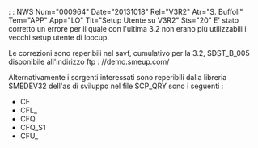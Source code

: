  :  : NWS Num="000964" Date="20131018" Rel="V3R2" Atr="S. Buffoli" Tem="APP" App="LO" Tit="Setup Utente su V3R2" Sts="20"
E' stato corretto un errore per il quale con l'ultima 3.2 non erano più utilizzabili i vecchi setup utente di loocup.

Le correzioni sono reperibili nel savf, cumulativo per la 3.2, SDST_B_005 disponibile all'indirizzo ftp : //demo.smeup.com/

Alternativamente i sorgenti interessati sono reperibili dalla libreria SMEDEV32 dell'as di sviluppo
nel file SCP_QRY sono i seguenti : 
* CF
* CFL_
* CFQ.
* CFQ_S1
* CFU_

